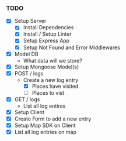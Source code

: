 ### TODO

* [x] Setup Server
    * [x] Install Dependencies
    * [x] Install / Setup Linter
    * [x] Setup Express App
    * [x] Setup Not Found and Error Middlewares
* [x] Model DB
    * What data will we store?
* [x] Setup Mongoose Model(s)
* [x] POST / logs
    * Create a new log entry
      * [x] Places have visited
      * [ ] Places to vist
* [x] GET / logs
    * List all log entires
* [x] Setup Client
* [x] Create Form to add a new entry
* [x] Setup Map SDK on Client
* [x] List all log entries on map
